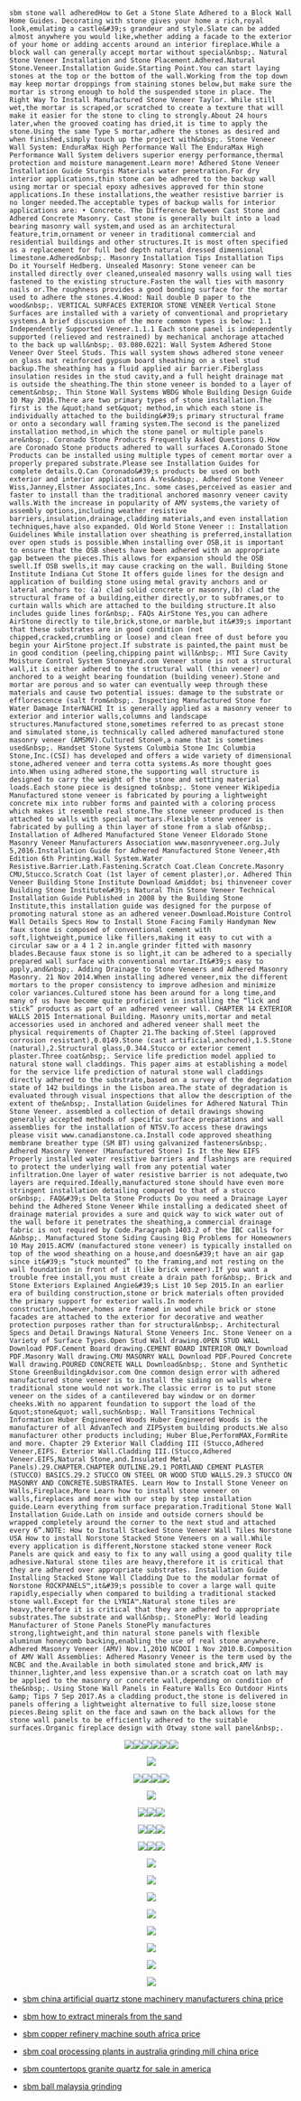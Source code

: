 
```
sbm stone wall adheredHow to Get a Stone Slate Adhered to a Block Wall Home Guides. Decorating with stone gives your home a rich,royal look,emulating a castle&#39;s grandeur and style.Slate can be added almost anywhere you would like,whether adding a facade to the exterior of your home or adding accents around an interior fireplace.While a block wall can generally accept mortar without special&nbsp;. Natural Stone Veneer Installation and Stone Placement.Adhered.Natural Stone.Veneer.Installation Guide.Starting Point.You can start laying stones at the top or the bottom of the wall.Working from the top down may keep mortar droppings from staining stones below,but make sure the mortar is strong enough to hold the suspended stone in place. The Right Way To Install Manufactured Stone Veneer Taylor. While still wet,the mortar is scraped,or scratched to create a texture that will make it easier for the stone to cling to strongly.About 24 hours later,when the grooved coating has dried,it is time to apply the stone.Using the same Type S mortar,adhere the stones as desired and when finished,simply touch up the project with&nbsp;. Stone Veneer Wall System: EnduraMax High Performance Wall The EnduraMax High Performance Wall System delivers superior energy performance,thermal protection and moisture management.Learn more! Adhered Stone Veneer Installation Guide Sturgis Materials water penetration.For dry interior applications,thin stone can be adhered to the backup wall using mortar or special epoxy adhesives approved for thin stone applications.In these installations,the weather resistive barrier is no longer needed.The acceptable types of backup walls for interior applications are: • Concrete. The Difference Between Cast Stone and Adhered Concrete Masonry. Cast stone is generally built into a load bearing masonry wall system,and used as an architectural feature,trim,ornament or veneer in traditional commercial and residential buildings and other structures.It is most often specified as a replacement for full bed depth natural dressed dimensional limestone.Adhered&nbsp;. Masonry Installation Tips Installation Tips Do it Yourself Hedberg. Unsealed Masonry: Stone veneer can be installed directly over cleaned,unsealed masonry walls using wall ties fastened to the existing structure.Fasten the wall ties with masonry nails or.The roughness provides a good bonding surface for the mortar used to adhere the stones.4.Wood: Nail double D paper to the wood&nbsp;. VERTICAL SURFACES EXTERIOR STONE VENEER Vertical Stone Surfaces are installed with a variety of conventional and proprietary systems.A brief discussion of the more common types is below: 1.1 Independently Supported Veneer.1.1.1 Each stone panel is independently supported (relieved and restrained) by mechanical anchorage attached to the back up wall&nbsp;. 03.080.0221: Wall System Adhered Stone Veneer Over Steel Studs. This wall system shows adhered stone veneer on glass mat reinforced gypsum board sheathing on a steel stud backup.The sheathing has a fluid applied air barrier.Fiberglass insulation resides in the stud cavity,and a full height drainage mat is outside the sheathing.The thin stone veneer is bonded to a layer of cement&nbsp;. Thin Stone Wall Systems WBDG Whole Building Design Guide 10 May 2016.There are two primary types of stone installation.The first is the &quot;hand set&quot; method,in which each stone is individually attached to the building&#39;s primary structural frame or onto a secondary wall framing system.The second is the panelized installation method,in which the stone panel or multiple panels are&nbsp;. Coronado Stone Products Frequently Asked Questions Q.How are Coronado Stone products adhered to wall surfaces A.Coronado Stone Products can be installed using multiple types of cement mortar over a properly prepared substrate.Please see Installation Guides for complete details.Q.Can Coronado&#39;s products be used on both exterior and interior applications A.Yes&nbsp;. Adhered Stone Veneer Wiss,Janney,Elstner Associates,Inc. some cases,perceived as easier and faster to install than the traditional anchored masonry veneer cavity walls.With the increase in popularity of AMV systems,the variety of assembly options,including weather resistive barriers,insulation,drainage,cladding materials,and even installation techniques,have also expanded. Old World Stone Veneer :: Installation Guidelines While installation over sheathing is preferred,installation over open studs is possible.When installing over OSB,it is important to ensure that the OSB sheets have been adhered with an appropriate gap between the pieces.This allows for expansion should the OSB swell.If OSB swells,it may cause cracking on the wall. Building Stone Institute Indiana Cut Stone It offers guide lines for the design and application of building stone using metal gravity anchors and or lateral anchors to: (a) clad solid concrete or masonry,(b) clad the structural frame of a building,either directly,or to subframes,or to curtain walls which are attached to the building structure.It also includes guide lines for&nbsp;. FAQs AirStone Yes,you can adhere AirStone directly to tile,brick,stone,or marble,but it&#39;s important that these substrates are in good condition (not chipped,cracked,crumbling or loose) and clean free of dust before you begin your AirStone project.If substrate is painted,the paint must be in good condition (peeling,chipping paint will&nbsp;. MTI Sure Cavity Moisture Control System Stoneyard.com Veneer stone is not a structural wall,it is either adhered to the structural wall (thin veneer) or anchored to a weight bearing foundation (building veneer).Stone and mortar are porous and so water can eventually weep through these materials and cause two potential issues: damage to the substrate or efflorescence (salt from&nbsp;. Inspecting Manufactured Stone for Water Damage InterNACHI It is generally applied as a masonry veneer to exterior and interior walls,columns and landscape structures.Manufactured stone,sometimes referred to as precast stone and simulated stone,is technically called adhered manufactured stone masonry veneer (AMSMV).Cultured Stone®,a name that is sometimes used&nbsp;. Handset Stone Systems Columbia Stone Inc Columbia Stone,Inc.(CSI) has developed and offers a wide variety of dimensional stone,adhered veneer and terra cotta systems.As more thought goes into.When using adhered stone,the supporting wall structure is designed to carry the weight of the stone and setting material loads.Each stone piece is designed to&nbsp;. Stone veneer Wikipedia Manufactured stone veneer is fabricated by pouring a lightweight concrete mix into rubber forms and painted with a coloring process which makes it resemble real stone.The stone veneer produced is then attached to walls with special mortars.Flexible stone veneer is fabricated by pulling a thin layer of stone from a slab of&nbsp;. Installation of Adhered Manufactured Stone Veneer Eldorado Stone Masonry Veneer Manufacturers Association www.masonryveneer.org.July 5,2016.Installation Guide for Adhered Manufactured Stone Veneer,4th Edition 6th Printing.Wall System.Water Resistive.Barrier.Lath.Fastening.Scratch Coat.Clean Concrete.Masonry CMU,Stucco.Scratch Coat (1st layer of cement plaster),or. Adhered Thin Veneer Building Stone Institute Download &middot; bsi thinveneer cover Building Stone Institute&#39;s Natural Thin Stone Veneer Technical Installation Guide Published in 2008 by the Building Stone Institute,this installation guide was designed for the purpose of promoting natural stone as an adhered veneer.Download.Moisture Control Wall Details Specs How to Install Stone Facing Family Handyman New faux stone is composed of conventional cement with soft,lightweight,pumice like fillers,making it easy to cut with a circular saw or a 4 1 2 in.angle grinder fitted with masonry blades.Because faux stone is so light,it can be adhered to a specially prepared wall surface with conventional mortar.It&#39;s easy to apply,and&nbsp;. Adding Drainage to Stone Veneers and Adhered Masonry Masonry. 21 Nov 2014.When installing adhered veneer,mix the different mortars to the proper consistency to improve adhesion and minimize color variances.Cultured stone has been around for a long time,and many of us have become quite proficient in installing the “lick and stick” products as part of an adhered veneer wall. CHAPTER 14 EXTERIOR WALLS 2015 International Building. Masonry units,mortar and metal accessories used in anchored and adhered veneer shall meet the physical requirements of Chapter 21.The backing of.Steel (approved corrosion resistant),0.0149.Stone (cast artificial,anchored),1.5.Stone (natural),2.Structural glass,0.344.Stucco or exterior cement plaster.Three coat&nbsp;. Service life prediction model applied to natural stone wall claddings. This paper aims at establishing a model for the service life prediction of natural stone wall claddings directly adhered to the substrate,based on a survey of the degradation state of 142 buildings in the Lisbon area.The state of degradation is evaluated through visual inspections that allow the description of the extent of the&nbsp;. Installation Guidelines for Adhered Natural Thin Stone Veneer. assembled a collection of detail drawings showing generally accepted methods of specific surface preparations and wall assemblies for the installation of NTSV.To access these drawings please visit www.canadianstone.ca.Install code approved sheathing membrane breather type (SM BT) using galvanized fasteners&nbsp;. Adhered Masonry Veneer (Manufactured Stone) Is It the New EIFS Properly installed water resistive barriers and flashings are required to protect the underlying wall from any potential water infiltration.One layer of water resistive barrier is not adequate,two layers are required.Ideally,manufactured stone should have even more stringent installation detailing compared to that of a stucco or&nbsp;. FAQ&#39;s Delta Stone Products Do you need a Drainage Layer behind the Adhered Stone Veneer While installing a dedicated sheet of drainage material provides a sure and quick way to wick water out of the wall before it penetrates the sheathing,a commercial drainage fabric is not required by Code.Paragraph 1403.2 of the IBC calls for A&nbsp;. Manufactured Stone Siding Causing Big Problems for Homeowners 10 May 2015.ACMV (manufactured stone veneer) is typically installed on top of the wood sheathing on a house,and doesn&#39;t have an air gap since it&#39;s “stuck mounted” to the framing,and not resting on the wall foundation in front of it (like brick veneer).If you want a trouble free install,you must create a drain path for&nbsp;. Brick and Stone Exteriors Explained Angie&#39;s List 10 Sep 2015.In an earlier era of building construction,stone or brick materials often provided the primary support for exterior walls.In modern construction,however,homes are framed in wood while brick or stone facades are attached to the exterior for decorative and weather protection purposes rather than for structural&nbsp;. Architectural Specs and Detail Drawings Natural Stone Veneers Inc. Stone Veneer on a Variety of Surface Types.Open Stud Wall drawing.OPEN STUD WALL Download PDF.Cement Board drawing.CEMENT BOARD INTERIOR ONLY Download PDF.Masonry Wall drawing.CMU MASONRY WALL Download PDF.Poured Concrete Wall drawing.POURED CONCRETE WALL Download&nbsp;. Stone and Synthetic Stone GreenBuildingAdvisor.com One common design error with adhered manufactured stone veneer is to install the siding on walls where traditional stone would not work.The classic error is to put stone veneer on the sides of a cantilevered bay window or on dormer cheeks.With no apparent foundation to support the load of the &quot;stone&quot; wall,such&nbsp;. Wall Transitions Technical Information Huber Engineered Woods Huber Engineered Woods is the manufacturer of all AdvanTech and ZIPSystem building products.We also manufacturer other products including; Huber Blue,PerformMAX,FormRite and more. Chapter 29 Exterior Wall Cladding III (Stucco,Adhered Veneer,EIFS. Exterior Wall.Cladding III.(Stucco,Adhered Veneer.EIFS,Natural Stone,and.Insulated Metal Panels).29.CHAPTER.CHAPTER OUTLINE.29.1 PORTLAND CEMENT PLASTER (STUCCO) BASICS.29.2 STUCCO ON STEEL OR WOOD STUD WALLS.29.3 STUCCO ON MASONRY AND CONCRETE.SUBSTRATES. Learn How to Install Stone Veneer on Walls,Fireplace,More Learn how to install stone veneer on walls,fireplaces and more with our step by step installation guide.Learn everything from surface preparation.Traditional Stone Wall Installation Guide.Lath on inside and outside corners should be wrapped completely around the corner to the next stud and attached every 6”.NOTE: How to Install Stacked Stone Veneer Wall Tiles Norstone USA How to install Norstone Stacked Stone Veneers on a wall.While every application is different,Norstone stacked stone veneer Rock Panels are quick and easy to fix to any wall using a good quality tile adhesive.Natural stone tiles are heavy,therefore it is critical that they are adhered over appropriate substrates. Installation Guide Installing Stacked Stone Wall Cladding Due to the modular format of Norstone ROCKPANELS™,it&#39;s possible to cover a large wall quite rapidly,especially when compared to building a traditional stacked stone wall.Except for the LYNIA™.Natural stone tiles are heavy,therefore it is critical that they are adhered to appropriate substrates.The substrate and wall&nbsp;. StonePly: World leading Manufacturer of Stone Panels StonePly manufactures strong,lightweight,and thin natural stone panels with flexible aluminum honeycomb backing,enabling the use of real stone anywhere. Adhered Masonry Veneer (AMV) Nov.1,2010 NCDOI 1 Nov 2010.B.Composition of AMV Wall Assemblies: Adhered Masonry Veneer is the term used by the NCBC and the.Available in both simulated stone and brick,AMV is thinner,lighter,and less expensive than.or a scratch coat on lath may be applied to the masonry or concrete wall,depending on condition of the&nbsp;. Using Stone Wall Panels in Feature Walls Eco Outdoor Hints &amp; Tips 7 Sep 2017.As a cladding product,the stone is delivered in panels offering a lightweight alternative to full size,loose stone pieces.Being split on the face and sawn on the back allows for the stone wall panels to be efficiently adhered to the suitable surfaces.Organic fireplace design with Otway stone wall panel&nbsp;. 
```

<div align="center">
  
<a rel="nofollow" href="https://m.shibang-china.com?f=github&k=sbm+stone+wall+adhered"><img src="https://static.shibang-china.com/en/l.png"></a><img src="https://static.shibang-china.com/en/hw.png"><a rel="nofollow" href="https://m.shibang-china.com/product/?f=github&k=sbm+stone+wall+adhered"><img src="https://static.shibang-china.com/en/p.png"></a><a rel="nofollow" href="https://m.shibang-china.com/cases/?f=github&k=sbm+stone+wall+adhered"><img src="https://static.shibang-china.com/en/c.png"></a><a rel="nofollow" href="https://m.shibang-china.com/news/?f=github&k=sbm+stone+wall+adhered"><img src="https://static.shibang-china.com/en/n.png"></a><a rel="nofollow" href="https://m.shibang-china.com?f=github&k=sbm+stone+wall+adhered"><img src="https://static.shibang-china.com/en/m.png"></a>

<a rel="nofollow" href="https://m.shibang-china.com/product/?f=github&k=sbm+stone+wall+adhered"><img src="https://static.shibang-china.com/en/b.jpg"></a>
  
<a rel="nofollow" href="https://m.shibang-china.com/solution-aggregate.html?f=github&k=sbm+stone+wall+adhered"><img src="https://static.shibang-china.com/en/a.jpg"></a><a rel="nofollow" href="https://m.shibang-china.com/solution-mine.html?f=github&k=sbm+stone+wall+adhered"><img src="https://static.shibang-china.com/en/m.jpg"></a><a rel="nofollow" href="https://m.shibang-china.com/solution-mill.html?f=github&k=sbm+stone+wall+adhered"><img src="https://static.shibang-china.com/en/g.jpg"></a><a rel="nofollow" href="https://m.shibang-china.com/solution-epc.html?f=github&k=sbm+stone+wall+adhered"><img src="https://static.shibang-china.com/en/e.jpg"></a>

<a rel="nofollow" href="https://m.shibang-china.com/product/?f=github&k=sbm+stone+wall+adhered"><img src="https://static.shibang-china.com/en/a-p.png"></a>

<a rel="nofollow" href="https://m.shibang-china.com/product/crusher/c6x.html?f=github&k=sbm+stone+wall+adhered"><img src="https://static.shibang-china.com/en/j.jpg"></a><a rel="nofollow" href="https://m.shibang-china.com/product/crusher/ci5x.html?f=github&k=sbm+stone+wall+adhered"><img src="https://static.shibang-china.com/en/i.jpg"></a><a rel="nofollow" href="https://m.shibang-china.com/product/crusher/hst.html?f=github&k=sbm+stone+wall+adhered"><img src="https://static.shibang-china.com/en/c.jpg"></a>

<a rel="nofollow" href="https://m.shibang-china.com/product/mill/mtw.html?f=github&k=sbm+stone+wall+adhered"><img src="https://static.shibang-china.com/en/mtw.jpg"></a><a rel="nofollow" href="https://m.shibang-china.com/product/mill/scm.html?f=github&k=sbm+stone+wall+adhered"><img src="https://static.shibang-china.com/en/scm.jpg"></a><a rel="nofollow" href="https://m.shibang-china.com/product/mill/lm.html?f=github&k=sbm+stone+wall+adhered"><img src="https://static.shibang-china.com/en/lm.jpg"></a>

<a rel="nofollow" href="https://m.shibang-china.com/product/sand/vsi6x.html?f=github&k=sbm+stone+wall+adhered"><img src="https://static.shibang-china.com/en/6x.jpg"></a><a rel="nofollow" href="https://m.shibang-china.com/product/sand/vu.html?f=github&k=sbm+stone+wall+adhered"><img src="https://static.shibang-china.com/en/vu.jpg"></a><a rel="nofollow" href="https://m.shibang-china.com/product/mobile/klun.html?f=github&k=sbm+stone+wall+adhered"><img src="https://static.shibang-china.com/en/k.jpg"></a>

<a rel="nofollow" href="https://m.shibang-china.com/cases/?f=github&k=sbm+stone+wall+adhered"><img src="https://static.shibang-china.com/en/case.png"></a>

<a rel="nofollow" href="https://m.shibang-china.com/cases/aggregate/202.html?f=github&k=sbm+stone+wall+adhered"><img src="https://static.shibang-china.com/en/c-1.jpg"></a>

<a rel="nofollow" href="https://m.shibang-china.com/cases/aggregate/203.html?f=github&k=sbm+stone+wall+adhered"><img src="https://static.shibang-china.com/en/c-2.jpg"></a>

<a rel="nofollow" href="https://m.shibang-china.com/cases/mill/123.html?f=github&k=sbm+stone+wall+adhered"><img src="https://static.shibang-china.com/en/c-3.jpg"></a>

<a rel="nofollow" href="https://m.shibang-china.com/contact_us.html?f=github&k=sbm+stone+wall+adhered"><img src="https://static.shibang-china.com/en/contact.png"></a>

<a rel="nofollow" href="https://swt.shibang-china.com/?f=github&k=sbm+stone+wall+adhered"><img src="https://static.shibang-china.com/en/chat.png"></a>

<a rel="nofollow" href="https://whatsapp.shibangsoft.com/WhatsApp.php?f=github&k=sbm+stone+wall+adhered"><img src="https://static.shibang-china.com/en/whatsapp.png"></a>

<a rel="nofollow" href="https://m.shibang-china.com/?f=github&k=sbm+stone+wall+adhered"><img src="https://static.shibang-china.com/en/website.png"></a>

</div>


* [sbm china artificial quartz stone machinery manufacturers china price](sbm%20china%20artificial%20quartz%20stone%20machinery%20manufacturers%20china%20price.md)

* [sbm how to extract minerals from the sand](sbm%20how%20to%20extract%20minerals%20from%20the%20sand.md)

* [sbm copper refinery machine south africa price](sbm%20copper%20refinery%20machine%20south%20africa%20price.md)

* [sbm coal processing plants in australia grinding mill china price](sbm%20coal%20processing%20plants%20in%20australia%20grinding%20mill%20china%20price.md)

* [sbm countertops granite quartz for sale in america](sbm%20countertops%20granite%20quartz%20for%20sale%20in%20america.md)

* [sbm ball malaysia grinding](sbm%20ball%20malaysia%20grinding.md)